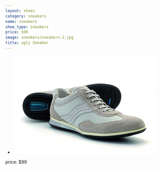 ```yaml
---
layout: shoes
category: sneakers
name: sneakers
shoe_type: sneakers
price: $99
image: sneakers/sneakers-2.jpg
title: ugly Sneaker
---
```


- ![Alt text](/../images/sneakers.jpg "first sneakers 1")


price: $99
